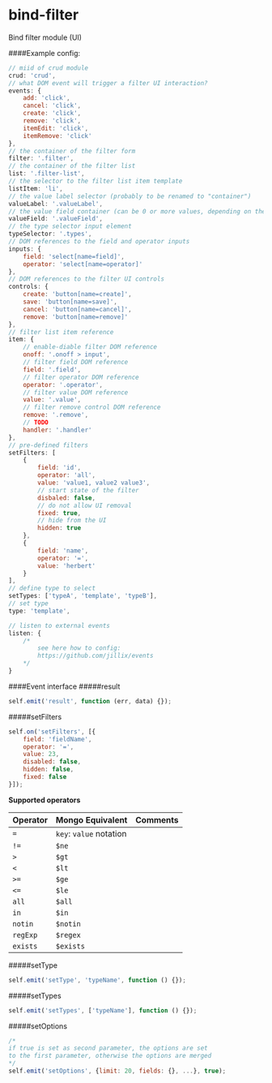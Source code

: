 bind-filter
===========

Bind filter module (UI)

####Example config:
```js
// miid of crud module
crud: 'crud',
// what DOM event will trigger a filter UI interaction?
events: {
    add: 'click',
    cancel: 'click',
    create: 'click',
    remove: 'click',
    itemEdit: 'click',
    itemRemove: 'click'
},
// the container of the filter form
filter: '.filter',
// the container of the filter list
list: '.filter-list',
// the selector to the filter list item template
listItem: 'li',
// the value label selector (probably to be renamed to "container")
valueLabel: '.valueLabel',
// the value field container (can be 0 or more values, depending on the operator)
valueField: '.valueField',
// the type selector input element
typeSelector: '.types',
// DOM references to the field and operator inputs
inputs: {
    field: 'select[name=field]',
    operator: 'select[name=operator]'
},
// DOM references to the filter UI controls
controls: {
    create: 'button[name=create]',
    save: 'button[name=save]',
    cancel: 'button[name=cancel]',
    remove: 'button[name=remove]'
},
// filter list item reference
item: {
    // enable-diable filter DOM reference
    onoff: '.onoff > input',
    // filter field DOM reference
    field: '.field',
    // filter operator DOM reference
    operator: '.operator',
    // filter value DOM reference
    value: '.value',
    // filter remove control DOM reference
    remove: '.remove',
    // TODO
    handler: '.handler'
},
// pre-defined filters
setFilters: [
    {
        field: 'id',
        operator: 'all',
        value: 'value1, value2 value3',
        // start state of the filter
        disbaled: false,
        // do not allow UI removal
        fixed: true,
        // hide from the UI
        hidden: true
    },
    {
        field: 'name',
        operator: '=',
        value: 'herbert'
    }
],
// define type to select
setTypes: ['typeA', 'template', 'typeB'],
// set type
type: 'template',

// listen to external events
listen: {
    /*
        see here how to config:
        https://github.com/jillix/events
    */
}
```

####Event interface
#####result
```js
self.emit('result', function (err, data) {});
```

#####setFilters
```js
self.on('setFilters', [{
    field: 'fieldName',
    operator: '=',
    value: 23,
    disabled: false,
    hidden: false,
    fixed: false
}]);
```

**Supported operators**

| Operator | Mongo Equivalent         | Comments |
| -------- |:------------------------ | -------- |
| `=`      | `key`: `value` notation  | |
| `!=`     | `$ne`                    | |
| `>`      | `$gt`                    | |
| `<`      | `$lt`                    | |
| `>=`     | `$ge`                    | |
| `<=`     | `$le`                    | |
| `all`    | `$all`                   | |
| `in`     | `$in`                    | |
| `notin`  | `$notin`                 | |
| `regExp` | `$regex`                 | |
| `exists` | `$exists`                | |

#####setType
```js
self.emit('setType', 'typeName', function () {});
```

#####setTypes
```js
self.emit('setTypes', ['typeName'], function () {});
```

#####setOptions
```js
/*
if true is set as second parameter, the options are set
to the first parameter, otherwise the options are merged
*/
self.emit('setOptions', {limit: 20, fields: {}, ...}, true);
```
